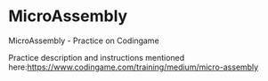 # MicroAssembly
MicroAssembly - Practice on Codingame

Practice description and instructions mentioned here:https://www.codingame.com/training/medium/micro-assembly
